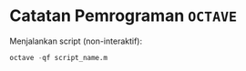 # Catatan Pemrograman `OCTAVE`

Menjalankan script (non-interaktif):

```octave
octave -qf script_name.m
```

